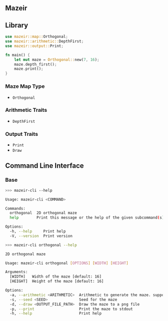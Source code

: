 Mazeir
---

## Library

```rust
use mazeir::map::Orthogonal;
use mazeir::arithmetic::DepthFirst;
use mazeir::output::Print;

fn main() {
    let mut maze = Orthogonal::new(7, 16);
    maze.depth_first();
    maze.print();
}
```

### Maze Map Type

- `Orthogonal`

### Arithmetic Traits

- `DepthFirst`

### Output Traits

- `Print`
- `Draw`

## Command Line Interface

### Base

```bash
>>> mazeir-cli --help

Usage: mazeir-cli <COMMAND>

Commands:
  orthogonal  2D orthogonal maze
  help        Print this message or the help of the given subcommand(s)

Options:
  -h, --help     Print help
  -V, --version  Print version
```

```bash
>>> mazeir-cli orthogonal --help

2D orthogonal maze

Usage: mazeir-cli orthogonal [OPTIONS] [WIDTH] [HEIGHT]

Arguments:
  [WIDTH]   Width of the maze [default: 16]
  [HEIGHT]  Height of the maze [default: 16]

Options:
  -a, --arithmetic <ARITHMETIC>  Arithmetic to generate the maze. support: DepthFirst only [default: DepthFirst]
  -s, --seed <SEED>              Seed for the maze
  -d, --draw <OUTPUT_FILE_PATH>  Draw the maze to a png file
  -p, --print                    Print the maze to stdout
  -h, --help                     Print help
```